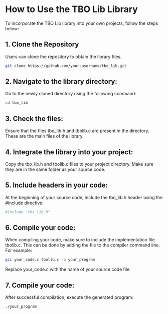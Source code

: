 # How to Use the TBO Lib Library

To incorporate the TBO Lib library into your own projects, follow the steps below:

## 1. Clone the Repository

Users can clone the repository to obtain the library files.

```bash
git clone https://github.com/your-username/tbo_lib.git
```

## 2. Navigate to the library directory:

Go to the newly cloned directory using the following command:

```bash
cd tbo_lib
```

## 3. Check the files:

Ensure that the files tbo_lib.h and tbolib.c are present in the directory. These are the main files of the library.


## 4. Integrate the library into your project:

Copy the tbo_lib.h and tbolib.c files to your project directory. Make sure they are in the same folder as your source code.


## 5. Include headers in your code:

At the beginning of your source code, include the tbo_lib.h header using the #include directive:

```bash
#include "tbo_lib.h"
```
## 6. Compile your code:

When compiling your code, make sure to include the implementation file tbolib.c. This can be done by adding the file to the compiler command line. For example:

```bash
gcc your_code.c tbolib.c -o your_program
```
Replace your_code.c with the name of your source code file.

## 7. Compile your code:

After successful compilation, execute the generated program:

```bash
./your_program
```
